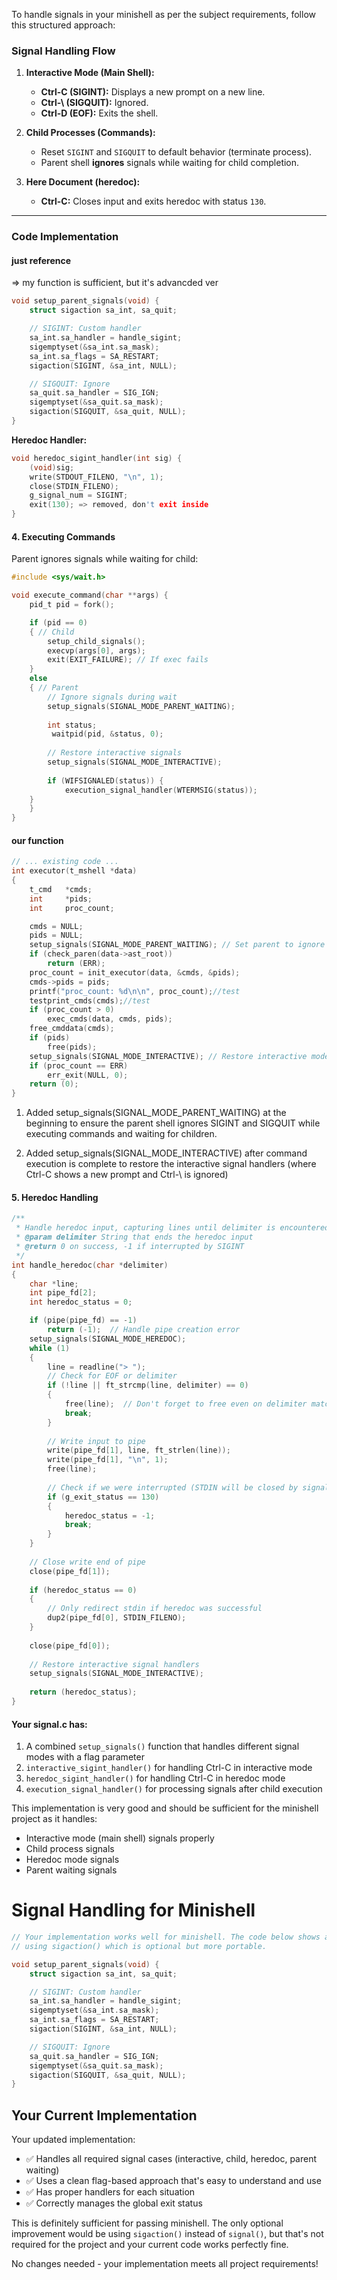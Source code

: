 To handle signals in your minishell as per the subject requirements, follow this structured approach:

### **Signal Handling Flow**
1. **Interactive Mode (Main Shell):**
   - **Ctrl-C (SIGINT):** Displays a new prompt on a new line.
   - **Ctrl-\\ (SIGQUIT):** Ignored.
   - **Ctrl-D (EOF):** Exits the shell.

2. **Child Processes (Commands):**
   - Reset `SIGINT` and `SIGQUIT` to default behavior (terminate process).
   - Parent shell **ignores** signals while waiting for child completion.

3. **Here Document (heredoc):**
   - **Ctrl-C:** Closes input and exits heredoc with status `130`.

---

### **Code Implementation**
#### just reference
=> my function is sufficient, but it's advancded ver
```c
void setup_parent_signals(void) {
	struct sigaction sa_int, sa_quit;

	// SIGINT: Custom handler
	sa_int.sa_handler = handle_sigint;
	sigemptyset(&sa_int.sa_mask);
	sa_int.sa_flags = SA_RESTART;
	sigaction(SIGINT, &sa_int, NULL);

	// SIGQUIT: Ignore
	sa_quit.sa_handler = SIG_IGN;
	sigemptyset(&sa_quit.sa_mask);
	sigaction(SIGQUIT, &sa_quit, NULL);
}
```

**Heredoc Handler:**
```c
void heredoc_sigint_handler(int sig) {
	(void)sig;
	write(STDOUT_FILENO, "\n", 1);
	close(STDIN_FILENO);
	g_signal_num = SIGINT;
	exit(130); => removed, don't exit inside
}
```

#### **4. Executing Commands**
Parent ignores signals while waiting for child:
```c
#include <sys/wait.h>

void execute_command(char **args) {
	pid_t pid = fork();

	if (pid == 0) 
	{ // Child
		setup_child_signals();
		execvp(args[0], args);
		exit(EXIT_FAILURE); // If exec fails
	}
	else 
	{ // Parent
		// Ignore signals during wait
		setup_signals(SIGNAL_MODE_PARENT_WAITING);
	
   	 	int status;
   		 waitpid(pid, &status, 0);
	
		// Restore interactive signals
		setup_signals(SIGNAL_MODE_INTERACTIVE);
	
   	 	if (WIFSIGNALED(status)) {
	   	 	execution_signal_handler(WTERMSIG(status));
	}
	}
}
```

#### our function
```c
// ... existing code ...
int	executor(t_mshell *data)
{
	t_cmd	*cmds;
	int		*pids;
	int		proc_count;

	cmds = NULL;
	pids = NULL;
	setup_signals(SIGNAL_MODE_PARENT_WAITING); // Set parent to ignore signals during command execution
	if (check_paren(data->ast_root))
		return (ERR);
	proc_count = init_executor(data, &cmds, &pids);
	cmds->pids = pids;
	printf("proc_count: %d\n\n", proc_count);//test
	testprint_cmds(cmds);//test
	if (proc_count > 0)
		exec_cmds(data, cmds, pids);
	free_cmddata(cmds);
	if (pids)
		free(pids);
	setup_signals(SIGNAL_MODE_INTERACTIVE); // Restore interactive mode signals after execution
	if (proc_count == ERR)
		err_exit(NULL, 0);
	return (0);
}
```
1. Added setup_signals(SIGNAL_MODE_PARENT_WAITING) at the beginning to ensure the parent shell ignores SIGINT and SIGQUIT while executing commands and waiting for children.

2. Added setup_signals(SIGNAL_MODE_INTERACTIVE) after command execution is complete to restore the interactive signal handlers (where Ctrl-C shows a new prompt and Ctrl-\ is ignored)

#### **5. Heredoc Handling**
```c
/**
 * Handle heredoc input, capturing lines until delimiter is encountered
 * @param delimiter String that ends the heredoc input
 * @return 0 on success, -1 if interrupted by SIGINT
 */
int handle_heredoc(char *delimiter)
{
	char *line;
	int pipe_fd[2];
	int heredoc_status = 0;

	if (pipe(pipe_fd) == -1)
		return (-1);  // Handle pipe creation error
	setup_signals(SIGNAL_MODE_HEREDOC);
	while (1)
	{
		line = readline("> ");
		// Check for EOF or delimiter
		if (!line || ft_strcmp(line, delimiter) == 0)
		{
			free(line);  // Don't forget to free even on delimiter match
			break;
		}
		
		// Write input to pipe
		write(pipe_fd[1], line, ft_strlen(line));
		write(pipe_fd[1], "\n", 1);
		free(line);
		
		// Check if we were interrupted (STDIN will be closed by signal handler)
		if (g_exit_status == 130)
		{
			heredoc_status = -1;
			break;
		}
	}
	
	// Close write end of pipe
	close(pipe_fd[1]);
	
	if (heredoc_status == 0)
	{
		// Only redirect stdin if heredoc was successful
		dup2(pipe_fd[0], STDIN_FILENO);
	}
	
	close(pipe_fd[0]);
	
	// Restore interactive signal handlers
	setup_signals(SIGNAL_MODE_INTERACTIVE);
	
	return (heredoc_status);
}
```

#### Your signal.c has:

1. A combined `setup_signals()` function that handles different signal modes with a flag parameter
2. `interactive_sigint_handler()` for handling Ctrl-C in interactive mode
3. `heredoc_sigint_handler()` for handling Ctrl-C in heredoc mode
4. `execution_signal_handler()` for processing signals after child execution

This implementation is very good and should be sufficient for the minishell project as it handles:
- Interactive mode (main shell) signals properly
- Child process signals
- Heredoc mode signals
- Parent waiting signals

# Signal Handling for Minishell

````c
// Your implementation works well for minishell. The code below shows an alternative
// using sigaction() which is optional but more portable.

void setup_parent_signals(void) {
	struct sigaction sa_int, sa_quit;

	// SIGINT: Custom handler
	sa_int.sa_handler = handle_sigint;
	sigemptyset(&sa_int.sa_mask);
	sa_int.sa_flags = SA_RESTART;
	sigaction(SIGINT, &sa_int, NULL);

	// SIGQUIT: Ignore
	sa_quit.sa_handler = SIG_IGN;
	sigemptyset(&sa_quit.sa_mask);
	sigaction(SIGQUIT, &sa_quit, NULL);
}
````


## Your Current Implementation

Your updated implementation:
- ✅ Handles all required signal cases (interactive, child, heredoc, parent waiting)
- ✅ Uses a clean flag-based approach that's easy to understand and use
- ✅ Has proper handlers for each situation
- ✅ Correctly manages the global exit status

This is definitely sufficient for passing minishell. The only optional improvement would be using `sigaction()` instead of `signal()`, but that's not required for the project and your current code works perfectly fine.

No changes needed - your implementation meets all project requirements!
